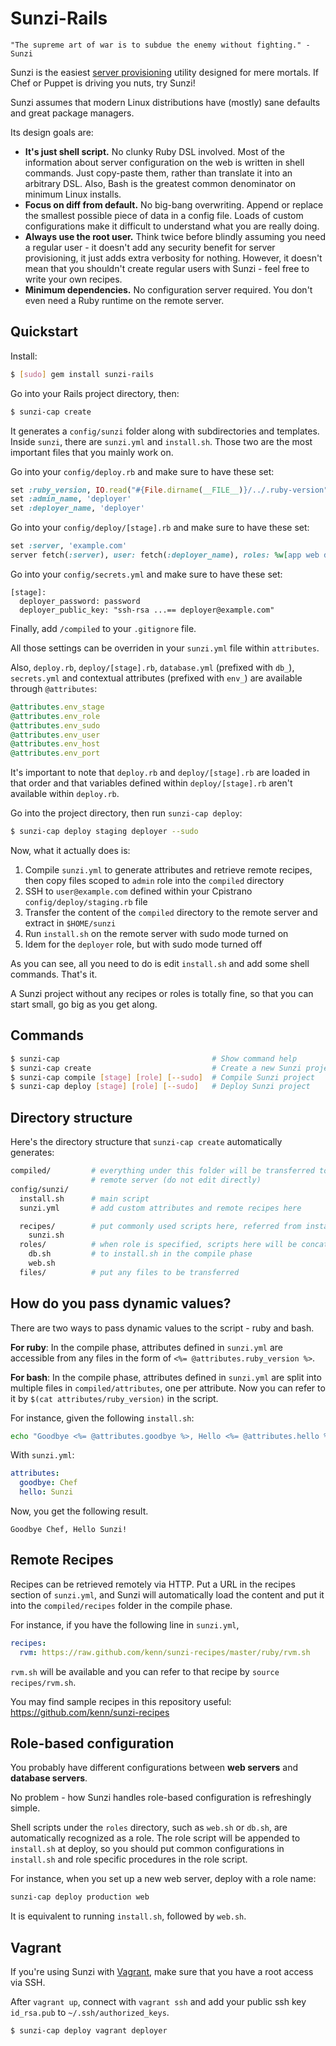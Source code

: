Sunzi-Rails
===========

```
"The supreme art of war is to subdue the enemy without fighting." - Sunzi
```

Sunzi is the easiest [server provisioning](http://en.wikipedia.org/wiki/Provisioning#Server_provisioning) utility designed for mere mortals. If Chef or Puppet is driving you nuts, try Sunzi!

Sunzi assumes that modern Linux distributions have (mostly) sane defaults and great package managers.

Its design goals are:

* **It's just shell script.** No clunky Ruby DSL involved. Most of the information about server configuration on the web is written in shell commands. Just copy-paste them, rather than translate it into an arbitrary DSL. Also, Bash is the greatest common denominator on minimum Linux installs.
* **Focus on diff from default.** No big-bang overwriting. Append or replace the smallest possible piece of data in a config file. Loads of custom configurations make it difficult to understand what you are really doing.
* **Always use the root user.** Think twice before blindly assuming you need a regular user - it doesn't add any security benefit for server provisioning, it just adds extra verbosity for nothing. However, it doesn't mean that you shouldn't create regular users with Sunzi - feel free to write your own recipes.
* **Minimum dependencies.** No configuration server required. You don't even need a Ruby runtime on the remote server.

Quickstart
----------

Install:

```bash
$ [sudo] gem install sunzi-rails
```

Go into your Rails project directory, then:

```bash
$ sunzi-cap create
```

It generates a `config/sunzi` folder along with subdirectories and templates. Inside `sunzi`, there are `sunzi.yml` and `install.sh`. Those two are the most important files that you mainly work on.

Go into your `config/deploy.rb` and make sure to have these set: 

```ruby
set :ruby_version, IO.read("#{File.dirname(__FILE__)}/../.ruby-version").strip
set :admin_name, 'deployer'
set :deployer_name, 'deployer'
```

Go into your `config/deploy/[stage].rb` and make sure to have these set:

```ruby
set :server, 'example.com'
server fetch(:server), user: fetch(:deployer_name), roles: %w[app web db]
```

Go into your `config/secrets.yml` and make sure to have these set:

```
[stage]:
  deployer_password: password
  deployer_public_key: "ssh-rsa ...== deployer@example.com"
```

Finally, add `/compiled` to your `.gitignore` file.

All those settings can be overriden in your `sunzi.yml` file within `attributes`.

Also, `deploy.rb`, `deploy/[stage].rb`, `database.yml` (prefixed with `db_`), `secrets.yml` and contextual attributes (prefixed with `env_`) are available through `@attributes`:

```ruby
@attributes.env_stage
@attributes.env_role
@attributes.env_sudo
@attributes.env_user
@attributes.env_host
@attributes.env_port
```

It's important to note that `deploy.rb` and `deploy/[stage].rb` are loaded in that order and that variables defined within `deploy/[stage].rb` aren't available within `deploy.rb`.

Go into the project directory, then run `sunzi-cap deploy`:

```bash
$ sunzi-cap deploy staging deployer --sudo
```

Now, what it actually does is:

1. Compile `sunzi.yml` to generate attributes and retrieve remote recipes, then copy files scoped to `admin` role into the `compiled` directory
1. SSH to `user@example.com` defined within your Cpistrano `config/deploy/staging.rb` file
1. Transfer the content of the `compiled` directory to the remote server and extract in `$HOME/sunzi`
1. Run `install.sh` on the remote server with sudo mode turned on
1. Idem for the `deployer` role, but with sudo mode turned off

As you can see, all you need to do is edit `install.sh` and add some shell commands. That's it.

A Sunzi project without any recipes or roles is totally fine, so that you can start small, go big as you get along.

Commands
--------

```bash
$ sunzi-cap                                  # Show command help
$ sunzi-cap create                           # Create a new Sunzi project
$ sunzi-cap compile [stage] [role] [--sudo]  # Compile Sunzi project
$ sunzi-cap deploy [stage] [role] [--sudo]   # Deploy Sunzi project
```

Directory structure
-------------------

Here's the directory structure that `sunzi-cap create` automatically generates:

```bash
compiled/         # everything under this folder will be transferred to the
                  # remote server (do not edit directly)
config/sunzi/
  install.sh      # main script
  sunzi.yml       # add custom attributes and remote recipes here

  recipes/        # put commonly used scripts here, referred from install.sh
    sunzi.sh
  roles/          # when role is specified, scripts here will be concatenated
    db.sh         # to install.sh in the compile phase
    web.sh
  files/          # put any files to be transferred
```

How do you pass dynamic values?
-------------------------------

There are two ways to pass dynamic values to the script - ruby and bash.

**For ruby**: In the compile phase, attributes defined in `sunzi.yml` are accessible from any files in the form of `<%= @attributes.ruby_version %>`.

**For bash**: In the compile phase, attributes defined in `sunzi.yml` are split into multiple files in `compiled/attributes`, one per attribute. Now you can refer to it by `$(cat attributes/ruby_version)` in the script.

For instance, given the following `install.sh`:

```bash
echo "Goodbye <%= @attributes.goodbye %>, Hello <%= @attributes.hello %>!"
```

With `sunzi.yml`:

```yaml
attributes:
  goodbye: Chef
  hello: Sunzi
```

Now, you get the following result.

```
Goodbye Chef, Hello Sunzi!
```

Remote Recipes
--------------

Recipes can be retrieved remotely via HTTP. Put a URL in the recipes section of `sunzi.yml`, and Sunzi will automatically load the content and put it into the `compiled/recipes` folder in the compile phase.

For instance, if you have the following line in `sunzi.yml`,

```yaml
recipes:
  rvm: https://raw.github.com/kenn/sunzi-recipes/master/ruby/rvm.sh
```

`rvm.sh` will be available and you can refer to that recipe by `source recipes/rvm.sh`.

You may find sample recipes in this repository useful: https://github.com/kenn/sunzi-recipes

Role-based configuration
------------------------

You probably have different configurations between **web servers** and **database servers**.

No problem - how Sunzi handles role-based configuration is refreshingly simple.

Shell scripts under the `roles` directory, such as `web.sh` or `db.sh`, are automatically recognized as a role. The role script will be appended to `install.sh` at deploy, so you should put common configurations in `install.sh` and role specific procedures in the role script.

For instance, when you set up a new web server, deploy with a role name:

```bash
sunzi-cap deploy production web
```

It is equivalent to running `install.sh`, followed by `web.sh`.

Vagrant
-------

If you're using Sunzi with [Vagrant](http://vagrantup.com/), make sure that you have a root access via SSH.

After `vagrant up`, connect with `vagrant ssh` and add your public ssh key `id_rsa.pub` to `~/.ssh/authorized_keys`.

```bash
$ sunzi-cap deploy vagrant deployer
```
